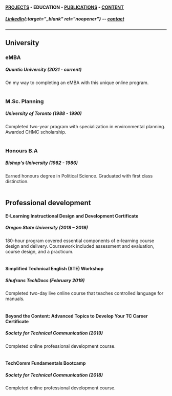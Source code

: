 #### [PROJECTS](https://writingteacher.github.io/rob-whyte) - EDUCATION - [PUBLICATIONS](https://writingteacher.github.io/rob-whyte/publications) - [CONTENT](https://writingteacher.github.io/rob-whyte/content)   

##### [LinkedIn](https://www.linkedin.com/in/robwhyte/){:target="_blank" rel="noopener"} -- <a href="mailto:robbusan@yahoo.com">contact</a>   

***     
  
## University  

### eMBA
##### Quantic University (2021 - current)    
On my way to completing an eMBA with this unique online program.  
<br />   
         
### M.Sc. Planning
##### University of Toronto (1988 - 1990)
Completed two-year program with specialization in environmental planning.
Awarded CHMC scholarship.   
<br />   
                  
### Honours B.A
##### Bishop's University (1982 - 1986)
Earned honours degree in Political Science.
Graduated with first class distinction.   
   <br />   
   
   
## Professional development

#### E-Learning Instructional Design and Development Certificate
##### Oregon State University (2018 – 2019)
180-hour program covered essential components of e-learning course design and delivery. 
Coursework included assessment and evaluation, course design, and a practicum.   
<br />      
#### Simplified Technical English (STE) Workshop
##### Shufrans TechDocs (February 2019)
Completed two-day live online course that teaches controlled language for manuals.     
<br />       
#### Beyond the Content: Advanced Topics to Develop Your TC Career Certificate
##### Society for Technical Communication (2019)
Completed online professional development course.  
<br />     
  
#### TechComm Fundamentals Bootcamp
##### Society for Technical Communication (2018)
Completed online professional development course.   
   
   


 
